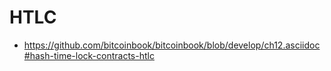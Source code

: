 # HTLC

* https://github.com/bitcoinbook/bitcoinbook/blob/develop/ch12.asciidoc#hash-time-lock-contracts-htlc
